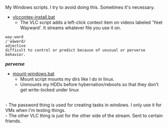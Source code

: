 My Windows scripts. I try to avoid doing this. Sometimes it's necessary.

- [vlccontex-install.bat](https://github.com/brodyck/scripts/blob/master/windows-stuff/works/vlccontex-install.bat "vlccontex-install.bat")
  - The VLC script adds a left-click context item on videos labeled 'Yeet Wayward'. It streams whatever file you use it on.
```
way-ward
/ˈwāwərd/
adjective
difficult to control or predict because of unusual or perverse behavior.
```
***perverse***
<br/>  

- [mount-windows.bat](https://github.com/brodyck/scripts/blob/master/windows-stuff/works/mount-windows.bat "mount-windows.bat")
  - Mount script mounts my dirs like I do in linux.
  - Unmounts my HDDs before hybernation/reboots so that they don't get write-locked under linux
<br>  
- The password thing is used for creating tasks in windows. I only use it for VMs when I'm testing things.
<br/>  
- The other VLC thing is just for the other side of the stream. Sent to certain friends.